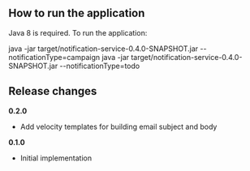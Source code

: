  

## How to run the application

Java 8 is required. To run the application:

java -jar target/notification-service-0.4.0-SNAPSHOT.jar --notificationType=campaign
java -jar target/notification-service-0.4.0-SNAPSHOT.jar --notificationType=todo
    
## Release changes

**0.2.0** 

* Add velocity templates for building email subject and body

**0.1.0** 

* Initial implementation 